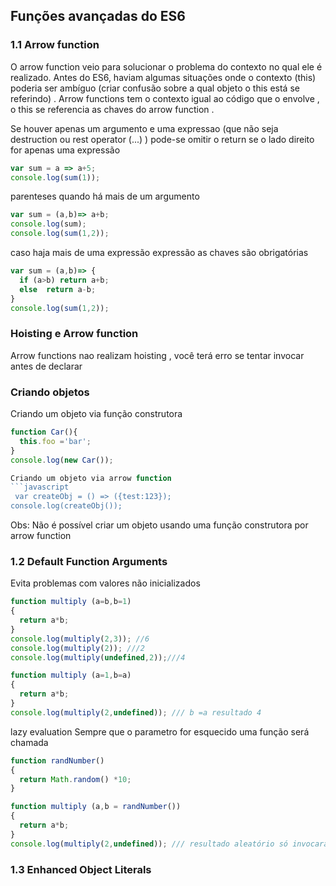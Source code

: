 ## Funções avançadas do ES6

### 1.1 Arrow function 
O arrow function veio para solucionar o problema do contexto no qual ele é realizado. Antes do ES6, haviam algumas situações onde o contexto (this) poderia ser ambíguo (criar confusão sobre a qual objeto o this está se referindo) . Arrow functions tem o contexto igual ao código que o envolve , o this se referencia as chaves do arrow function . 


Se houver apenas um argumento e uma expressao (que não seja destruction ou rest operator (...) )
pode-se omitir o return se o lado direito for apenas uma expressão
```javascript
var sum = a => a+5;  
console.log(sum(1));
```

parenteses quando há mais de um argumento 
```javascript
var sum = (a,b)=> a+b; 
console.log(sum);
console.log(sum(1,2));
```

 caso haja mais de uma expressão   expressão as chaves são obrigatórias 
```javascript
var sum = (a,b)=> {
  if (a>b) return a+b; 
  else  return a-b;  
}
console.log(sum(1,2));
```

### Hoisting e Arrow function 
Arrow functions nao realizam hoisting , você terá erro se tentar invocar antes de declarar

### Criando objetos 

Criando um objeto via função construtora 
```javascript
function Car(){
  this.foo ='bar'; 
}
console.log(new Car());

Criando um objeto via arrow function 
```javascript
 var createObj = () => ({test:123});
console.log(createObj());
```
Obs: Não é possível criar um objeto usando uma função construtora por arrow function 


### 1.2 Default Function Arguments 
Evita problemas com valores não inicializados

```javascript
function multiply (a=b,b=1)
{
  return a*b; 
}
console.log(multiply(2,3)); //6
console.log(multiply(2)); ///2 
console.log(multiply(undefined,2));///4 
```

```javascript
function multiply (a=1,b=a)
{
  return a*b; 
}
console.log(multiply(2,undefined)); /// b =a resultado 4 
```
 lazy evaluation 
Sempre que o parametro for esquecido uma função será chamada 

```javascript
function randNumber()
{
  return Math.random() *10; 
}

function multiply (a,b = randNumber())
{
  return a*b; 
}
console.log(multiply(2,undefined)); /// resultado aleatório só invocará a função randNumber caso não haja parametro2 

```
### 1.3 Enhanced Object Literals 






```javascript
```

```javascript
```

```javascript
```

```javascript
```

```javascript
```

```javascript
```


